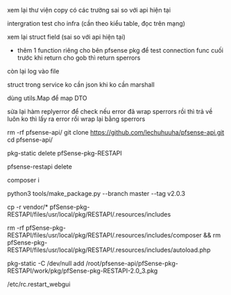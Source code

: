 xem lại thư viện copy có các trường sai so với api hiện tại

intergration test cho infra (cần theo kiểu table, đọc trên mạng)
 
xem lại struct field (sai so với api hiện tại)


- thêm 1 function riêng cho bên pfsense pkg để test connection
func cuối trước khi return cho gob thì return sperrors

còn lại log vào file


struct trong service ko cần json khi ko cần marshall

dùng utils.Map để map DTO

sửa lại hàm replyerror để check nếu error đã wrap sperrors rồi thì trả về luôn
ko thì lấy ra error rồi wrap lại bằng sperrors


rm -rf pfsense-api/
git clone https://github.com/lechuhuuha/pfsense-api.git
cd pfsense-api/

pkg-static delete pfSense-pkg-RESTAPI

pfsense-restapi delete

composer i

python3 tools/make_package.py --branch master --tag v2.0.3

cp -r vendor/* pfSense-pkg-RESTAPI/files/usr/local/pkg/RESTAPI/.resources/includes

rm -rf pfSense-pkg-RESTAPI/files/usr/local/pkg/RESTAPI/.resources/includes/composer && rm pfSense-pkg-RESTAPI/files/usr/local/pkg/RESTAPI/.resources/includes/autoload.php


pkg-static -C /dev/null add /root/pfsense-api/pfSense-pkg-RESTAPI/work/pkg/pfSense-pkg-RESTAPI-2.0_3.pkg

/etc/rc.restart_webgui




